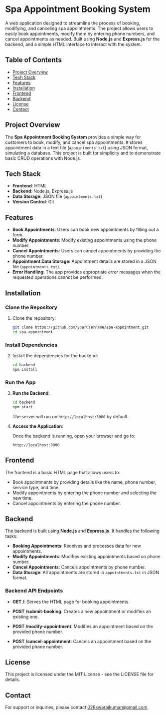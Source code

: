 # Spa Appointment Booking System

A web application designed to streamline the process of booking, modifying, and canceling spa appointments. The project allows users to easily book appointments, modify them by entering phone numbers, and cancel appointments as needed. Built using **Node.js** and **Express.js** for the backend, and a simple HTML interface to interact with the system.

## Table of Contents

- [Project Overview](#project-overview)
- [Tech Stack](#tech-stack)
- [Features](#features)
- [Installation](#installation)
- [Frontend](#frontend)
- [Backend](#backend)
- [License](#license)
- [Contact](#contact)

## Project Overview

The **Spa Appointment Booking System** provides a simple way for customers to book, modify, and cancel spa appointments. It stores appointment data in a text file (`appointments.txt`) using JSON format, simulating a database. This project is built for simplicity and to demonstrate basic CRUD operations with Node.js.

## Tech Stack

- **Frontend**: HTML
- **Backend**: Node.js, Express.js
- **Data Storage**: JSON file (`appointments.txt`)
- **Version Control**: Git

## Features

- **Book Appointments**: Users can book new appointments by filling out a form.
- **Modify Appointments**: Modify existing appointments using the phone number.
- **Cancel Appointments**: Users can cancel appointments by providing the phone number.
- **Appointment Data Storage**: Appointment details are stored in a JSON file (`appointments.txt`).
- **Error Handling**: The app provides appropriate error messages when the requested operations cannot be performed.

## Installation

### Clone the Repository

1. Clone the repository:
    ```sh
    git clone https://github.com/yourusername/spa-appointment.git
    cd spa-appointment
    ```

### Install Dependencies

2. Install the dependencies for the backend:
    ```sh
    cd backend
    npm install
    ```

### Run the App

3. **Run the Backend**:
    ```sh
    cd backend
    npm start
    ```

    The server will run on `http://localhost:3000` by default.

4. **Access the Application**:

    Once the backend is running, open your browser and go to:
    ```
    http://localhost:3000
    ```

## Frontend

The frontend is a basic HTML page that allows users to:

- Book appointments by providing details like the name, phone number, service type, and time.
- Modify appointments by entering the phone number and selecting the new time.
- Cancel appointments by entering the phone number.

## Backend

The backend is built using **Node.js** and **Express.js**. It handles the following tasks:

- **Booking Appointments**: Receives and processes data for new appointments.
- **Modify Appointments**: Modifies existing appointments based on phone number.
- **Cancel Appointments**: Cancels appointments by phone number.
- **Data Storage**: All appointments are stored in `appointments.txt` in JSON format.

### Backend API Endpoints

- **GET /**: Serves the HTML page for booking appointments.
  
- **POST /submit-booking**: Creates a new appointment or modifies an existing one.
  
- **POST /modify-appointment**: Modifies an appointment based on the provided phone number.
  
- **POST /cancel-appointment**: Cancels an appointment based on the provided phone number.

## License

This project is licensed under the MIT License - see the LICENSE file for details.

## Contact

For support or inquiries, please contact [028swarajkumar@gmail.com](mailto:028swarajkumar@gmail.com).
